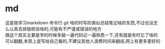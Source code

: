 # md
这是我学习markdown 命令行 git 啥的时写的类似总结笔记啥的东西,不过也没怎么认真去排版核验啥的,可能有不严谨或错误的地方  
搞这个其实主要是学的时候多敲一遍代码记一遍熟悉一下,还有就是有时忘了啥的可以翻翻,本质上是写给自己看的,不建议其他人浪费时间来翻阅,网上有更多更好的  